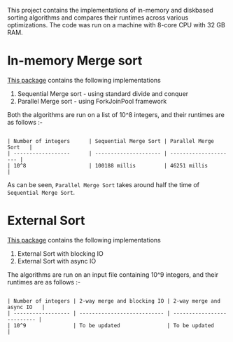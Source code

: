 This project contains the implementations of in-memory and diskbased sorting algorithms and compares their runtimes across various optimizations. The code was run on a machine with 8-core CPU with 32 GB RAM.

# In-memory Merge sort

[This package](https://github.com/nihcas700/ExternalSort/tree/master/src/main/java/inmemory) contains the following implementations

1. Sequential Merge sort - using standard divide and conquer
2. Parallel Merge sort - using ForkJoinPool framework

Both the algorithms are run on a list of 10^8 integers, and their runtimes are as follows :-

```

| Number of integers      | Sequential Merge Sort | Parallel Merge Sort   |
| ------------------      | --------------------- | --------------------- |
| 10^8                    | 100188 millis         | 46251 millis          |

```

As can be seen, `Parallel Merge Sort` takes around half the time of `Sequential Merge Sort`.

# External Sort

[This package](https://github.com/nihcas700/ExternalSort/tree/master/src/main/java/diskbased) contains the following implementations

1. External Sort with blocking IO
2. External Sort with async IO

The algorithms are run on an input file containing 10^9 integers, and their runtimes are as follows :-

```

| Number of integers | 2-way merge and blocking IO | 2-way merge and async IO   |
| ------------------ | --------------------------- | -------------------------- |
| 10^9               | To be updated               | To be updated              |

```

